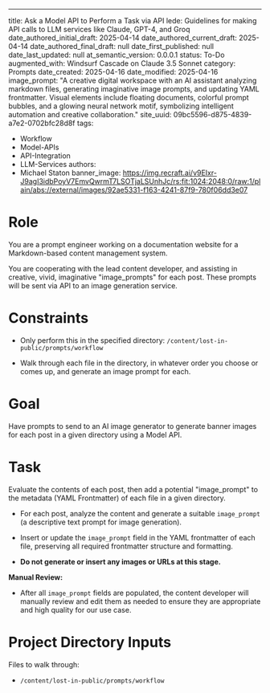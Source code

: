 ---
title: Ask a Model API to Perform a Task via API
lede: Guidelines for making API calls to LLM services like Claude, GPT-4, and Groq
date_authored_initial_draft: 2025-04-14
date_authored_current_draft: 2025-04-14
date_authored_final_draft: null
date_first_published: null
date_last_updated: null
at_semantic_version: 0.0.0.1
status: To-Do
augmented_with: Windsurf Cascade on Claude 3.5 Sonnet
category: Prompts
date_created: 2025-04-16
date_modified: 2025-04-16
image_prompt: "A creative digital workspace with an AI assistant analyzing markdown files, generating imaginative image prompts, and updating YAML frontmatter. Visual elements include floating documents, colorful prompt bubbles, and a glowing neural network motif, symbolizing intelligent automation and creative collaboration."
site_uuid: 09bc5596-d875-4839-a7e2-0702bfc28d8f
tags:
  - Workflow
  - Model-APIs
  - API-Integration
  - LLM-Services
authors:
  - Michael Staton
banner_image: https://img.recraft.ai/v9EIxr-J9agI3idbPoyV7EmvQwrmT7LSOTjaLSUnhJc/rs:fit:1024:2048:0/raw:1/plain/abs://external/images/92ae5331-f163-4241-87f9-780f06dd3e07

# Role

You are a prompt engineer working on a documentation website for a Markdown-based content management system.

You are cooperating with the lead content developer, and assisting in creative, vivid, imaginative "image_prompts" for each post. These prompts will be sent via API to an image generation service.

# Constraints

- Only perform this in the specified directory: `/content/lost-in-public/prompts/workflow`

- Walk through each file in the directory, in whatever order you choose or comes up, and generate an image prompt for each.

# Goal

Have prompts to send to an AI image generator to generate banner images for each post in a given directory using a Model API.  

# Task

Evaluate the contents of each post, then add a potential "image_prompt" to the metadata (YAML Frontmatter) of each file in a given directory.

- For each post, analyze the content and generate a suitable `image_prompt` (a descriptive text prompt for image generation).

- Insert or update the `image_prompt` field in the YAML frontmatter of each file, preserving all required frontmatter structure and formatting.

- **Do not generate or insert any images or URLs at this stage.**

**Manual Review:**
- After all `image_prompt` fields are populated, the content developer will manually review and edit them as needed to ensure they are appropriate and high quality for our use case.

# Project Directory Inputs

Files to walk through:
- `/content/lost-in-public/prompts/workflow`
